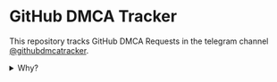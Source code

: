 # GitHub DMCA Tracker

This repository tracks GitHub DMCA Requests 
in the telegram channel 
[@githubdmcatracker](https://t.me/githubdmcatracker).

<details>
<summary>Why?</summary>
This idea came to me when 
<a href="https://github.com/github/dmca/blob/master/2022/06/2022-06-10-voicemeeter.md">my own stuff was taken down</a>.
</details>